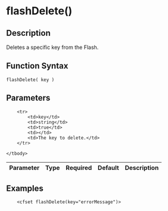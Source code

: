 # flashDelete()

## Description
Deletes a specific key from the Flash.

## Function Syntax
	flashDelete( key )


## Parameters
<table>
	<thead>
		<tr>
			<th>Parameter</th>
			<th>Type</th>
			<th>Required</th>
			<th>Default</th>
			<th>Description</th>
		</tr>
	</thead>
	<tbody>
		
		<tr>
			<td>key</td>
			<td>string</td>
			<td>true</td>
			<td></td>
			<td>The key to delete.</td>
		</tr>
		
	</tbody>
</table>


## Examples
	
		<cfset flashDelete(key="errorMessage")>
